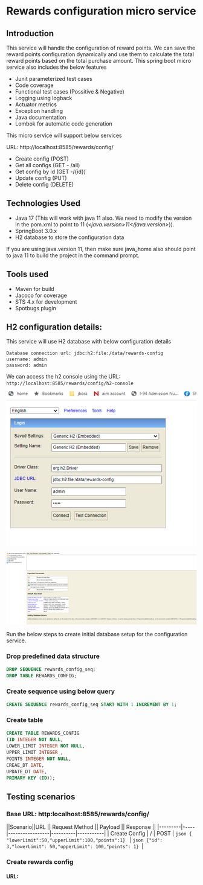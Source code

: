 # Rewards configuration micro service

## Introduction

This service will handle the configuration of reward points. We can save the reward points configuration dynamically and use them to calculate the total reward points based on the total purchase amount. This spring boot micro service also includes the below features

- Junit parameterized test cases
- Code coverage 
- Functional test cases (Possitive & Negative)
- Logging using logback
- Actuator metrics
- Exception handling
- Java documentation
- Lombok for automatic code generation

This micro service will support below services

URL: http://localhost:8585/rewards/config/

- Create config (POST)
- Get all configs (GET - /all)
- Get config by id (GET -/{id})
- Update config (PUT)
- Delete config (DELETE)

## Technologies Used

- Java 17 (This will work with java 11 also. We need to modify the version in the pom.xml to point to 11 (_<java.version>11</java.version>_)).
- SpringBoot 3.0.x
- H2 database to store the configuration data

If you are using java.version 11, then make sure java_home also should point to java 11 to build the project in the command prompt.

## Tools used

- Maven for build
- Jacoco for coverage
- STS 4.x for development
- Spotbugs plugin



## H2 configuration details:

This service will use H2 database with below configuration details

```
Database connection url: jdbc:h2:file:/data/rewards-config
username: admin
password: admin
```

We can access the h2 console using the URL: ```http://localhost:8585/rewards/config/h2-console```

![alt text](https://github.com/sureshdharisi/rewards_calculator/blob/develop/rewards-calculator-parent/rewards-calculator-config-ms/h2console_login.PNG?raw=true)

![alt text](https://github.com/sureshdharisi/rewards_calculator/blob/develop/rewards-calculator-parent/rewards-calculator-config-ms/h2console_home.PNG?raw=true)

Run the below steps to create initial database setup for the configuration service.

### Drop predefined data structure


```sql
DROP SEQUENCE rewards_config_seq;
DROP TABLE REWARDS_CONFIG;
```
### Create sequence using below query
```sql
CREATE SEQUENCE rewards_config_seq START WITH 1 INCREMENT BY 1;
```
### Create table
```sql
CREATE TABLE REWARDS_CONFIG
(ID INTEGER NOT NULL,
LOWER_LIMIT INTEGER NOT NULL,
UPPER_LIMIT INTEGER ,
POINTS INTEGER NOT NULL,
CREAE_DT DATE,
UPDATE_DT DATE,
PRIMARY KEY (ID));

```
## Testing scenarios

### Base URL: http:localhost:8585/rewards/config/

||Scenario||URL || Request Method || Payload || Response ||
|---------|-----|-----------------|----------|-----------|
| Create Config | / | POST | ```json { "lowerLimit":50,"upperLimit":100,"points":1} ``` | ```json {"id": 3,"lowerLimit": 50,"upperLimit": 100,"points": 1} ```|

### Create rewards config
#### URL:
